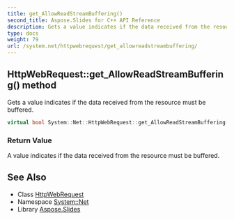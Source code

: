 ```yaml
---
title: get_AllowReadStreamBuffering()
second_title: Aspose.Slides for C++ API Reference
description: Gets a value indicates if the data received from the resource must be buffered.
type: docs
weight: 79
url: /system.net/httpwebrequest/get_allowreadstreambuffering/
---
```

## HttpWebRequest::get_AllowReadStreamBuffering() method


Gets a value indicates if the data received from the resource must be buffered.

```cpp
virtual bool System::Net::HttpWebRequest::get_AllowReadStreamBuffering()
```


### Return Value

A value indicates if the data received from the resource must be buffered.

## See Also

* Class [HttpWebRequest](../)
* Namespace [System::Net](../../)
* Library [Aspose.Slides](../../../)